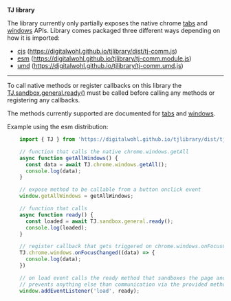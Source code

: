 **TJ library**

The library currently only partially exposes the native chrome [tabs](https://developer.chrome.com/docs/extensions/reference/tabs/) and [windows](https://developer.chrome.com/docs/extensions/reference/windows/) APIs.
Library comes packaged three different ways depending on how it is imported:
- [cjs](https://digitalwohl.github.io/tjlibrary/dist/tj-comm.js) (https://digitalwohl.github.io/tjlibrary/dist/tj-comm.js)
- [esm](https://digitalwohl.github.io/tjlibrary/tj-comm.module.js) (https://digitalwohl.github.io/tjlibrary/tj-comm.module.js)
- [umd](https://digitalwohl.github.io/tjlibrary/tj-comm.umd.js) (https://digitalwohl.github.io/tjlibrary/tj-comm.umd.js)

----------

To call native methods or register callbacks on this library the [TJ.sandbox.general.ready()](https://digitalwohl.github.io/tjlibrary/docs/classes/General.html#ready) must be called before calling any methods or registering any callbacks.

The methods currently supported are documented for [tabs](https://digitalwohl.github.io/tjlibrary/docs/classes/Tabs.html) and [windows](https://digitalwohl.github.io/tjlibrary/docs/classes/Windows.html).


Example using the esm distribution:

```javascript
    import { TJ } from 'https://digitalwohl.github.io/tjlibrary/dist/tj-comm.module.js';

    // function that calls the native chrome.windows.getAll
    async function getAllWindows() {
      const data = await TJ.chrome.windows.getAll();
      console.log(data);
    }

    // expose method to be callable from a button onclick event
    window.getAllWindows = getAllWindows;

    // function that calls
    async function ready() {
      const loaded = await TJ.sandbox.general.ready();
      console.log(loaded);
    }

    // register callback that gets triggered on chrome.windows.onFocusChanged
    TJ.chrome.windows.onFocusChanged((data) => {
      console.log(data);
    })

    // on load event calls the ready method that sandboxes the page and 
    // prevents anything else than communication via the provided methods
    window.addEventListener('load', ready);
```